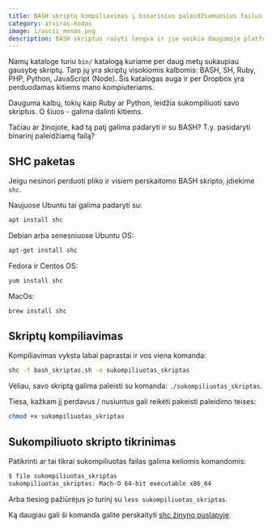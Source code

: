 ```yaml
---
title: BASH skriptų kompiliavimas į binarinius paleidžiamuosius failus
category: atviras-kodas
image: i/ascii_menas.png
description: BASH skriptus rašyti lengva ir jie veikia daugumoje platformų. Jeigu nenorite atskleisti BASH skripto turinio, tuomet šis straipsnis apie jų kompiliavimą.
---
```


Namų kataloge turiu `bin/` katalogą kuriame per daug metų sukaupiau gausybę
skriptų. Tarp jų yra skriptų visokiomis kalbomis: BASH, SH, Ruby, PHP, Python,
JavaScript (Node). Šis katalogas auga ir per Dropbox yra perduodamas kitiems
mano kompiuteriams.

Dauguma kalbų, tokių kaip Ruby ar Python, leidžia sukompiliuoti savo skriptus.
O šiuos - galima dalinti kitiems.

Tačiau ar žinojote, kad tą patį galima padaryti ir su BASH? T.y. pasidaryti
binarinį paleidžiamą failą?

## SHC paketas

Jeigu nesinori perduoti pliko ir visiem perskaitomo BASH skripto, įdiekime
`shc`.

Naujuose Ubuntu tai galima padaryti su:

```bash
apt install shc
```

Debian arba senesniuose Ubuntu OS:

```bash
apt-get install shc
```

Fedora ir Centos OS:

```bash
yum install shc
```

MacOs:

```bash
brew install shc
```

## Skriptų kompiliavimas

Kompiliavimas vyksta labai paprastai ir vos viena komanda:

```bash
shc -f bash_skriptas.sh -o sukompiliuotas_skriptas
```

Vėliau, savo skriptą galima paleisti su komanda: `./sukompiliuotas_skriptas`.

Tiesa, kažkam jį perdavus / nusiuntus gali reikėti pakeisti paleidimo teises:

```bash
chmod +x sukompiliuotas_skriptas
```

## Sukompiliuoto skripto tikrinimas

Patikrinti ar tai tikrai sukompiliuotas failas galima keliomis komandomis:

```bash
$ file sukompiliuotas_skriptas
sukompiliuotas_skriptas: Mach-O 64-bit executable x86_64
```

Arba tiesiog pažiūrėjus jo turinį su `less sukompiliuotas_skriptas`.

Ką daugiau gali ši komanda galite perskaityti [shc žinyno
puslapyje](https://linux.die.net/man/1/shc?utm_source=https%3A%2F%2Fwww.jarmalavicius.lt&utm_medium=blog&utm_campaign=bash-skriptu-kompiliavimas).

